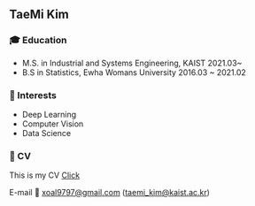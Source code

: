 ## TaeMi Kim

### :mortar_board: Education
- M.S. in Industrial and Systems Engineering, KAIST 2021.03~
- B.S in Statistics, Ewha Womans University 2016.03 ~ 2021.02

### :high_brightness: Interests
- Deep Learning
- Computer Vision
- Data Science

### :pushpin: CV
This is my CV [Click]()



E-mail :e-mail: xoal9797@gmail.com (taemi_kim@kaist.ac.kr)

